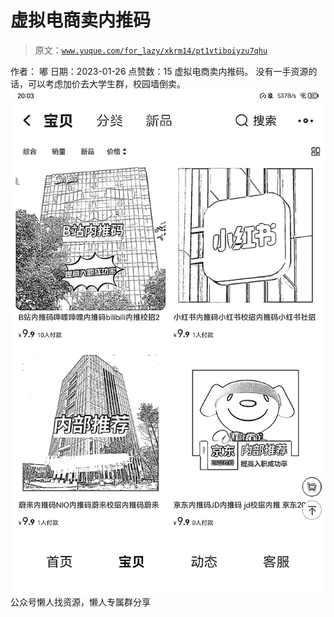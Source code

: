 # 虚拟电商卖内推码

> 原文：[`www.yuque.com/for_lazy/xkrm14/pt1vtiboiyzu7qhu`](https://www.yuque.com/for_lazy/xkrm14/pt1vtiboiyzu7qhu)

<ne-p id="u4c3a09fe" data-lake-id="u4c3a09fe"><ne-text id="u45994fab">作者： 嘟</ne-text></ne-p> <ne-p id="u3e09f332" data-lake-id="u3e09f332"><ne-text id="u497f9e32">日期：2023-01-26</ne-text></ne-p> <ne-p id="u3b877369" data-lake-id="u3b877369"><ne-text id="ufb8b1003">点赞数：</ne-text><ne-text id="u2d507064" ne-bold="true">15</ne-text></ne-p> <ne-hole id="u4e749204" data-lake-id="u4e749204"><ne-card data-card-name="hr" data-card-type="block" id="Po95x" data-event-boundary="card"><ne-p id="ub5c306c5" data-lake-id="ub5c306c5"><ne-text id="u933729f3">虚拟电商卖内推码。 没有一手资源的话，可以考虑加价去大学生群，校园墙倒卖。</ne-text></ne-p> <ne-p id="u4cb37bb4" data-lake-id="u4cb37bb4"><ne-card data-card-name="image" data-card-type="inline" id="a8T1E" data-event-boundary="card">![](img/3d0f9639c11dba86408f6ab9b71e855f.png)</ne-card></ne-p> <ne-hole id="ubbc4c48f" data-lake-id="ubbc4c48f"><ne-card data-card-name="hr" data-card-type="block" id="tPuN7" data-event-boundary="card"><ne-p id="ud664403b" data-lake-id="ud664403b"><ne-text id="u161773a7">公众号懒人找资源，懒人专属群分享</ne-text></ne-p></ne-card></ne-hole></ne-card></ne-hole>